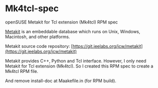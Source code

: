 # Mk4tcl-spec

openSUSE Metakit for Tcl extension (Mk4tcl) RPM spec  

[Metakit](http://equi4.com/metakit/) is an embeddable database which runs on Unix, Windows, Macintosh, and other platforms.

Metakit source code repository:
[https://git.jeelabs.org/jcw/metakit](https://git.jeelabs.org/jcw/metakit)

Metakit provides C++, Python and Tcl interface. However, I only need Metakit for Tcl extension (Mk4tcl).
So I created this RPM spec to create a Mk4tcl RPM file.

And remove install-doc at Maakefile.in (for RPM build).

